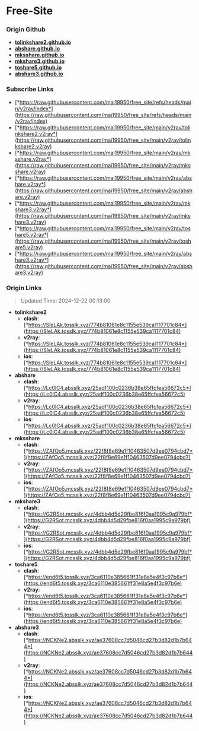 # Free-Site

### Origin Github

- [**tolinkshare2.github.io**](https://github.com/tolinkshare2/tolinkshare2.github.io)
- [**abshare.github.io**](https://github.com/abshare/abshare.github.io)
- [**mksshare.github.io**](https://github.com/mksshare/mksshare.github.io)
- [**mkshare3.github.io**](https://github.com/mkshare3/mkshare3.github.io)
- [**toshare5.github.io**](https://github.com/toshare5/toshare5.github.io)
- [**abshare3.github.io**](https://github.com/abshare3/abshare3.github.io)

### Subscribe Links

- [*https://raw.githubusercontent.com/mai19950/free_site/refs/heads/main/v2ray/index*](https://raw.githubusercontent.com/mai19950/free_site/refs/heads/main/v2ray/index)
- [*https://raw.githubusercontent.com/mai19950/free_site/main/v2ray/tolinkshare2.v2ray*](https://raw.githubusercontent.com/mai19950/free_site/main/v2ray/tolinkshare2.v2ray)
- [*https://raw.githubusercontent.com/mai19950/free_site/main/v2ray/mksshare.v2ray*](https://raw.githubusercontent.com/mai19950/free_site/main/v2ray/mksshare.v2ray)
- [*https://raw.githubusercontent.com/mai19950/free_site/main/v2ray/abshare.v2ray*](https://raw.githubusercontent.com/mai19950/free_site/main/v2ray/abshare.v2ray)
- [*https://raw.githubusercontent.com/mai19950/free_site/main/v2ray/mkshare3.v2ray*](https://raw.githubusercontent.com/mai19950/free_site/main/v2ray/mkshare3.v2ray)
- [*https://raw.githubusercontent.com/mai19950/free_site/main/v2ray/toshare5.v2ray*](https://raw.githubusercontent.com/mai19950/free_site/main/v2ray/toshare5.v2ray)
- [*https://raw.githubusercontent.com/mai19950/free_site/main/v2ray/abshare3.v2ray*](https://raw.githubusercontent.com/mai19950/free_site/main/v2ray/abshare3.v2ray)

### Origin Links

> Updated Time: 2024-12-22 00:13:00

- **tolinkshare2**
  - **clash**: [*https://SleLAk.tosslk.xyz/774b81061e8c1155e539ca1117701c84*](https://SleLAk.tosslk.xyz/774b81061e8c1155e539ca1117701c84)
  - **v2ray**: [*https://SleLAk.tosslk.xyz/774b81061e8c1155e539ca1117701c84*](https://SleLAk.tosslk.xyz/774b81061e8c1155e539ca1117701c84)
  - **ios**: [*https://SleLAk.tosslk.xyz/774b81061e8c1155e539ca1117701c84*](https://SleLAk.tosslk.xyz/774b81061e8c1155e539ca1117701c84)
- **abshare**
  - **clash**: [*https://Lc0lC4.absslk.xyz/25adf100c0236b38e65ffcfea56672c5*](https://Lc0lC4.absslk.xyz/25adf100c0236b38e65ffcfea56672c5)
  - **v2ray**: [*https://Lc0lC4.absslk.xyz/25adf100c0236b38e65ffcfea56672c5*](https://Lc0lC4.absslk.xyz/25adf100c0236b38e65ffcfea56672c5)
  - **ios**: [*https://Lc0lC4.absslk.xyz/25adf100c0236b38e65ffcfea56672c5*](https://Lc0lC4.absslk.xyz/25adf100c0236b38e65ffcfea56672c5)
- **mksshare**
  - **clash**: [*https://ZAfOo5.mcsslk.xyz/22f8f8e69e1f10463507d9ee0794cbd7*](https://ZAfOo5.mcsslk.xyz/22f8f8e69e1f10463507d9ee0794cbd7)
  - **v2ray**: [*https://ZAfOo5.mcsslk.xyz/22f8f8e69e1f10463507d9ee0794cbd7*](https://ZAfOo5.mcsslk.xyz/22f8f8e69e1f10463507d9ee0794cbd7)
  - **ios**: [*https://ZAfOo5.mcsslk.xyz/22f8f8e69e1f10463507d9ee0794cbd7*](https://ZAfOo5.mcsslk.xyz/22f8f8e69e1f10463507d9ee0794cbd7)
- **mkshare3**
  - **clash**: [*https://G2RSot.mcsslk.xyz/4dbb4d5d29fbe816f0aa1995c9a979bf*](https://G2RSot.mcsslk.xyz/4dbb4d5d29fbe816f0aa1995c9a979bf)
  - **v2ray**: [*https://G2RSot.mcsslk.xyz/4dbb4d5d29fbe816f0aa1995c9a979bf*](https://G2RSot.mcsslk.xyz/4dbb4d5d29fbe816f0aa1995c9a979bf)
  - **ios**: [*https://G2RSot.mcsslk.xyz/4dbb4d5d29fbe816f0aa1995c9a979bf*](https://G2RSot.mcsslk.xyz/4dbb4d5d29fbe816f0aa1995c9a979bf)
- **toshare5**
  - **clash**: [*https://end6t5.tosslk.xyz/3ca6110e385661ff31e8a5e4f3c97b6e*](https://end6t5.tosslk.xyz/3ca6110e385661ff31e8a5e4f3c97b6e)
  - **v2ray**: [*https://end6t5.tosslk.xyz/3ca6110e385661ff31e8a5e4f3c97b6e*](https://end6t5.tosslk.xyz/3ca6110e385661ff31e8a5e4f3c97b6e)
  - **ios**: [*https://end6t5.tosslk.xyz/3ca6110e385661ff31e8a5e4f3c97b6e*](https://end6t5.tosslk.xyz/3ca6110e385661ff31e8a5e4f3c97b6e)
- **abshare3**
  - **clash**: [*https://NCKNe2.absslk.xyz/ae37608cc7d5046cd27b3d82d1b7b644*](https://NCKNe2.absslk.xyz/ae37608cc7d5046cd27b3d82d1b7b644)
  - **v2ray**: [*https://NCKNe2.absslk.xyz/ae37608cc7d5046cd27b3d82d1b7b644*](https://NCKNe2.absslk.xyz/ae37608cc7d5046cd27b3d82d1b7b644)
  - **ios**: [*https://NCKNe2.absslk.xyz/ae37608cc7d5046cd27b3d82d1b7b644*](https://NCKNe2.absslk.xyz/ae37608cc7d5046cd27b3d82d1b7b644)
